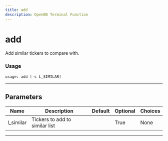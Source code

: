 ```yaml
---
title: add
description: OpenBB Terminal Function
---
```


# add

Add similar tickers to compare with.

### Usage 
```python
usage: add [-s L_SIMILAR]
```
---
## Parameters

| Name | Description | Default | Optional | Choices |
| ---- | ----------- | ------- | -------- | ------- |
| l_similar | Tickers to add to similar list |  | True | None |
---
